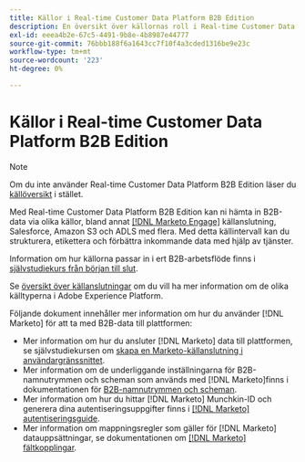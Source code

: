 ```yaml
---
title: Källor i Real-time Customer Data Platform B2B Edition
description: En översikt över källornas roll i Real-time Customer Data Platform B2B Edition.
exl-id: eeea4b2e-67c5-4491-9b8e-4b8987e44777
source-git-commit: 76bbb188f6a1643cc7f10f4a3cded1316be9e23c
workflow-type: tm+mt
source-wordcount: '223'
ht-degree: 0%

---
```


# Källor i Real-time Customer Data Platform B2B Edition

>[!NOTE]
>
>Om du inte använder Real-time Customer Data Platform B2B Edition läser du [källöversikt](./sources-overview.md) i stället.

Med Real-time Customer Data Platform B2B Edition kan ni hämta in B2B-data via olika källor, bland annat [[!DNL Marketo Engage]](../../sources/connectors/adobe-applications/marketo/marketo.md) källanslutning, Salesforce, Amazon S3 och ADLS med flera. Med detta källintervall kan du strukturera, etikettera och förbättra inkommande data med hjälp av tjänster.

Information om hur källorna passar in i ert B2B-arbetsflöde finns i [självstudiekurs från början till slut](../b2b-tutorial.md#ingest-your-data-into-experience-platform).

Se [översikt över källanslutningar](../../sources/home.md) om du vill ha mer information om de olika källtyperna i Adobe Experience Platform.

Följande dokument innehåller mer information om hur du använder [!DNL Marketo] för att ta med B2B-data till plattformen:

* Mer information om hur du ansluter [!DNL Marketo] data till plattformen, se självstudiekursen om [skapa en Marketo-källanslutning i användargränssnittet](../../sources/tutorials/ui/create/adobe-applications/marketo.md).
* Mer information om de underliggande inställningarna för B2B-namnutrymmen och scheman som används med [!DNL Marketo]finns i dokumentationen för [B2B-namnutrymmen och scheman](../../sources/connectors/adobe-applications/marketo/marketo-namespaces.md).
* Mer information om hur du hittar [!DNL Marketo] Munchkin-ID och generera dina autentiseringsuppgifter finns i [[!DNL Marketo] autentiseringsguide](../../sources/connectors/adobe-applications/marketo/marketo-auth.md).
* Mer information om mappningsregler som gäller för [!DNL Marketo] datauppsättningar, se dokumentationen om [[!DNL Marketo] fältkopplingar](../../sources/connectors/adobe-applications//mapping/marketo.md).
